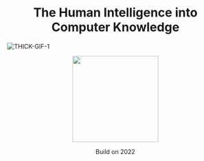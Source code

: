 <H1 align= "center">The Human Intelligence into Computer Knowledge</H1>

![THICK-GIF-1](https://user-images.githubusercontent.com/58914195/181877220-22f76505-8a6c-4be6-8328-2d4300bc717f.gif)

<p align="center" >
  <img height="200" src="https://user-images.githubusercontent.com/58914195/181877399-51603fd1-fc50-46d7-a2cb-4643b73209c7.gif" />
</p>

<p align="center">Build on 2022</p>

